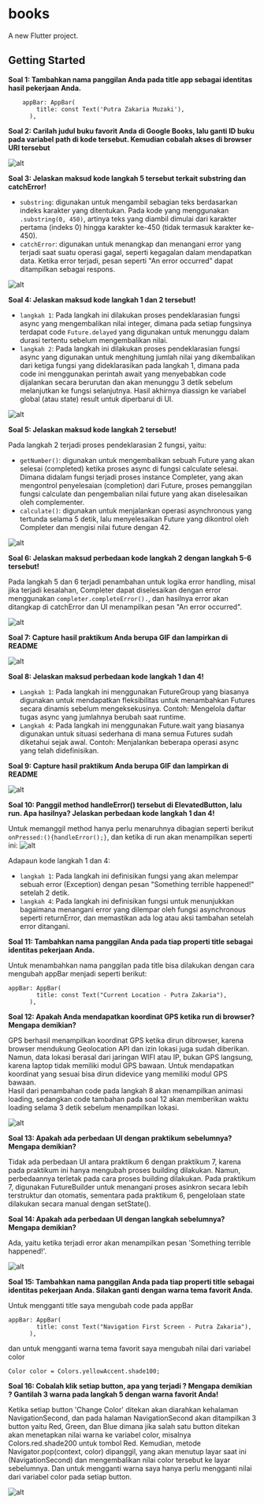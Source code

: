 # books

A new Flutter project.

## Getting Started

**Soal 1: Tambahkan nama panggilan Anda pada title app sebagai identitas hasil pekerjaan Anda.**
```
    appBar: AppBar(
        title: const Text('Putra Zakaria Muzaki'),
      ),
``` 

**Soal 2: Carilah judul buku favorit Anda di Google Books, lalu ganti ID buku pada variabel path di kode tersebut. Kemudian cobalah akses di browser URI tersebut**

![alt](assets/Soal2.png)

**Soal 3: Jelaskan maksud kode langkah 5 tersebut terkait substring dan catchError!**

- ```substring```: digunakan untuk mengambil sebagian teks berdasarkan indeks karakter yang ditentukan. Pada kode yang menggunakan ```.substring(0, 450)```, artinya teks yang diambil dimulai dari karakter pertama (indeks 0) hingga karakter ke-450 (tidak termasuk karakter ke-450).
- ```catchError```: digunakan untuk menangkap dan menangani error yang terjadi saat suatu operasi gagal, seperti kegagalan dalam mendapatkan data. Ketika error terjadi, pesan seperti "An error occurred" dapat ditampilkan sebagai respons.

![alt](assets/Soal3.png)

**Soal 4: Jelaskan maksud kode langkah 1 dan 2 tersebut!**

- ```langkah 1```: Pada langkah ini dilakukan proses pendeklarasian fungsi async yang mengembalikan nilai integer, dimana pada setiap fungsinya terdapat code ```Future.delayed``` yang digunakan untuk menunggu dalam durasi tertentu sebelum mengembalikan nilai.
- ```langkah 2```: Pada langkah ini dilakukan proses pendeklarasian fungsi async yang digunakan untuk menghitung jumlah nilai yang dikembalikan dari ketiga fungsi yang dideklarasikan pada langkah 1, dimana pada code ini menggunakan perintah await yang menyebabkan code dijalankan secara berurutan dan akan menunggu 3 detik sebelum melanjutkan ke fungsi selanjutnya. Hasil akhirnya diassign ke variabel global (atau state) result untuk diperbarui di UI.

![alt](assets/Soal4.png)

**Soal 5: Jelaskan maksud kode langkah 2 tersebut!**

Pada langkah 2 terjadi proses pendeklarasian 2 fungsi, yaitu:
- ```getNumber()```: digunakan untuk mengembalikan sebuah Future yang akan selesai (completed) ketika proses async di fungsi calculate selesai. Dimana didalam fungsi terjadi proses instance Completer<int>, yang akan mengontrol penyelesaian (completion) dari Future, proses pemanggilan fungsi calculate dan pengembalian nilai future yang akan diselesaikan oleh complementer.
- ```calculate()```: digunakan untuk menjalankan operasi asynchronous yang tertunda selama 5 detik, lalu menyelesaikan Future yang dikontrol oleh Completer dan mengisi nilai future dengan 42.

![alt](assets/Soal5.png)

**Soal 6: Jelaskan maksud perbedaan kode langkah 2 dengan langkah 5-6 tersebut!**

Pada langkah 5 dan 6 terjadi penambahan untuk logika error handling, misal jika terjadi kesalahan, Completer dapat diselesaikan dengan error menggunakan ```completer.completeError().```, dan hasilnya error akan ditangkap di catchError dan UI menampilkan pesan "An error occurred".

![alt](assets/Soal6.png)

**Soal 7: Capture hasil praktikum Anda berupa GIF dan lampirkan di README**

![alt](assets/Soal7.gif)

**Soal 8: Jelaskan maksud perbedaan kode langkah 1 dan 4!**

- ```Langkah 1```: Pada langkah ini menggunakan FutureGroup yang biasanya digunakan untuk mendapatkan fleksibilitas untuk menambahkan Futures secara dinamis sebelum mengeksekusinya. Contoh: Mengelola daftar tugas async yang jumlahnya berubah saat runtime.
- ```Langkah 4```: Pada langkah ini menggunakan Future.wait yang biasanya digunakan untuk situasi sederhana di mana semua Futures sudah diketahui sejak awal. Contoh: Menjalankan beberapa operasi async yang telah didefinisikan.


**Soal 9: Capture hasil praktikum Anda berupa GIF dan lampirkan di README**

![alt](assets/Soal9.gif)

**Soal 10: Panggil method handleError() tersebut di ElevatedButton, lalu run. Apa hasilnya? Jelaskan perbedaan kode langkah 1 dan 4!**

Untuk memanggil method hanya perlu menaruhnya dibagian seperti berikut ```onPressed:(){handleError();}```, dan ketika di run akan menampilkan seperti ini:
![alt](assets/Soal10.gif)

Adapaun kode langkah 1 dan 4:
- ```langkah 1```: Pada langkah ini definisikan fungsi yang akan melempar sebuah error (Exception) dengan pesan "Something terrible happened!" setelah 2 detik.
- ```langkah 4```: Pada langkah ini definisikan fungsi untuk menunjukkan bagaimana menangani error yang dilempar oleh fungsi asynchronous seperti returnError, dan memastikan ada log atau aksi tambahan setelah error ditangani.

**Soal 11: Tambahkan nama panggilan Anda pada tiap properti title sebagai identitas pekerjaan Anda.**

Untuk menambahkan nama panggilan pada title bisa dilakukan dengan cara mengubah appBar menjadi seperti berikut:
```
appBar: AppBar(
        title: const Text("Current Location - Putra Zakaria"),
      ),
```


**Soal 12: Apakah Anda mendapatkan koordinat GPS ketika run di browser? Mengapa demikian?**

GPS berhasil menampilkan koordinat GPS ketika dirun dibrowser, karena browser mendukung Geolocation API dan izin lokasi juga sudah diberikan. Namun, data lokasi berasal dari jaringan WIFI atau IP, bukan GPS langsung, karena laptop tidak memiliki modul GPS bawaan. Untuk mendapatkan koordinat yang sesuai bisa dirun didevice yang memiliki modul GPS bawaan.
<br> Hasil dari penambahan code pada langkah 8 akan menampilkan animasi loading, sedangkan code tambahan pada soal 12 akan memberikan waktu loading selama 3 detik sebelum menampilkan lokasi.

![alt](assets/Soal12.gif)

**Soal 13: Apakah ada perbedaan UI dengan praktikum sebelumnya? Mengapa demikian?**

Tidak ada perbedaan UI antara praktikum 6 dengan praktikum 7, karena pada praktikum ini hanya mengubah proses building dilakukan.  Namun, perbedaannya terletak pada cara proses building dilakukan. Pada praktikum 7, digunakan FutureBuilder untuk menangani proses asinkron secara lebih terstruktur dan otomatis, sementara pada praktikum 6, pengelolaan state dilakukan secara manual dengan setState().

**Soal 14: Apakah ada perbedaan UI dengan langkah sebelumnya? Mengapa demikian?**

Ada, yaitu ketika terjadi error akan menampilkan pesan 'Something terrible happened!'.

![alt](assets/Soal14.gif)

**Soal 15: Tambahkan nama panggilan Anda pada tiap properti title sebagai identitas pekerjaan Anda. Silakan ganti dengan warna tema favorit Anda.**

Untuk mengganti title saya mengubah code pada appBar
```
appBar: AppBar(
        title: const Text("Navigation First Screen - Putra Zakaria"),
      ),
```
dan untuk mengganti warna tema favorit saya mengubah nilai dari variabel color
```
Color color = Colors.yellowAccent.shade100;
```

**Soal 16: Cobalah klik setiap button, apa yang terjadi ? Mengapa demikian ? Gantilah 3 warna pada langkah 5 dengan warna favorit Anda!**

Ketika setiap button 'Change Color' ditekan akan diarahkan kehalaman NavigationSecond, dan pada halaman NavigationSecond akan ditampilkan 3 button yaitu Red, Green, dan Blue dimana jika salah satu button ditekan akan  menetapkan nilai warna ke variabel color, misalnya Colors.red.shade200 untuk tombol Red. Kemudian, metode Navigator.pop(context, color) dipanggil, yang akan menutup layar saat ini (NavigationSecond) dan mengembalikan nilai color tersebut ke layar sebelumnya. Dan untuk mengganti warna saya hanya perlu mengganti nilai dari variabel color pada setiap button.

![alt](assets/Soal16.gif)
